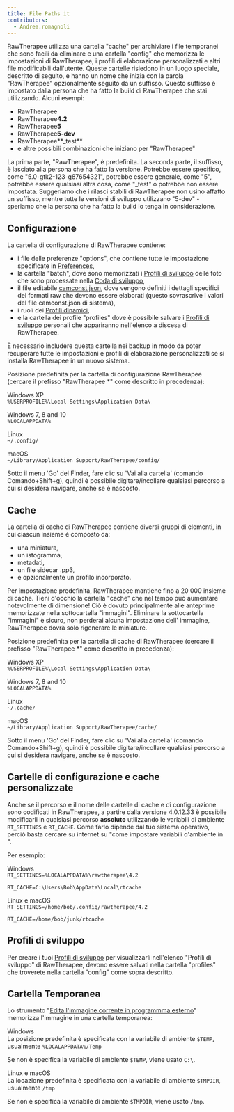 ```yaml
---
title: File Paths it
contributors:
  - Andrea.romagnoli
---
```


RawTherapee utilizza una cartella "cache" per archiviare i file
temporanei che sono facili da eliminare e una cartella "config" che
memorizza le impostazioni di RawTherapee, i profili di elaborazione
personalizzati e altri file modificabili dall'utente. Queste cartelle
risiedono in un luogo speciale, descritto di seguito, e hanno un nome
che inizia con la parola "RawTherapee" opzionalmente seguito da un
suffisso. Questo suffisso è impostato dalla persona che ha fatto la
build di RawTherapee che stai utilizzando. Alcuni esempi:

- RawTherapee
- RawTherapee**4.2**
- RawTherapee**5**
- RawTherapee**5-dev**
- RawTherapee**_test**
- e altre possibili combinazioni che iniziano per "RawTherapee"

La prima parte, "RawTherapee", è predefinita. La seconda parte, il
suffisso, è lasciato alla persona che ha fatto la versione. Potrebbe
essere specifico, come "5.0-gtk2-123-g87654321", potrebbe essere
generale, come "5", potrebbe essere qualsiasi altra cosa, come "_test"
o potrebbe non essere impostata. Suggeriamo che i rilasci stabili di
RawTherapee non usino affatto un suffisso, mentre tutte le versioni di
sviluppo utilizzano "5-dev" - speriamo che la persona che ha fatto la
build lo tenga in considerazione.

## Configurazione

La cartella di configurazione di RawTherapee contiene:

- i file delle preferenze "options", che contiene tutte le impostazione
  specificate in [Preferences](Preferences.md),
- la cartella "batch", dove sono memorizzati i [Profili di
  sviluppo](Sidecar_Files_-_Processing_Profiles/it.md) delle
  foto che sono processate nella [Coda di
  sviluppo](The_Batch_Queue/it.md),
- il file editabile
  [camconst.json](Adding_Support_for_New_Raw_Formats.md), dove
  vengono definiti i dettagli specifici dei formati raw che devono
  essere elaborati (questo sovrascrive i valori del file camconst.json
  di sistema),
- i ruoli dei [Profili
  dinamici](Dynamic_processing_profiles/it.md),
- e la cartella dei profile "profiles" dove è possibile salvare i
  [Profili di
  sviluppo](Sidecar_Files_-_Processing_Profiles/it.md) personali
  che appariranno nell'elenco a discesa di RawTherapee.

È necessario includere questa cartella nei backup in modo da poter
recuperare tutte le impostazioni e profili di elaborazione
personalizzati se si installa RawTherapee in un nuovo sistema.

Posizione predefinita per la cartella di configurazione RawTherapee
(cercare il prefisso "RawTherapee \*" come descritto in precedenza):

Windows XP  
`%USERPROFILE%\Local Settings\Application Data\`

Windows 7, 8 and 10  
`%LOCALAPPDATA%`

Linux  
`~/.config/`

macOS  
`~/Library/Application Support/RawTherapee/config/`

Sotto il menu 'Go' del Finder, fare clic su 'Vai alla cartella' (comando
Comando+Shift+g), quindi è possibile digitare/incollare qualsiasi
percorso a cui si desidera navigare, anche se è nascosto.

## Cache

La cartella di cache di RawTherapee contiene diversi gruppi di elementi,
in cui ciascun insieme è composto da:

- una miniatura,
- un istogramma,
- metadati,
- un file sidecar .pp3,
- e opzionalmente un profilo incorporato.

Per impostazione predefinita, RawTherapee mantiene fino a 20 000 insieme
di cache. Tieni d'occhio la cartella "cache" che nel tempo può aumentare
notevolmente di dimensione! Ciò è dovuto principalmente alle anteprime
memorizzate nella sottocartella "immagini". Eliminare la sottocartella
"immagini" è sicuro, non perderai alcuna impostazione dell' immagine,
RawTherapee dovrà solo rigenerare le miniature.

Posizione predefinita per la cartella di cache di RawTherapee (cercare
il prefisso "RawTherapee \*" come descritto in precedenza):

Windows XP  
`%USERPROFILE%\Local Settings\Application Data\`

Windows 7, 8 and 10  
`%LOCALAPPDATA%`

Linux  
`~/.cache/`

macOS  
`~/Library/Application Support/RawTherapee/cache/`

Sotto il menu 'Go' del Finder, fare clic su 'Vai alla cartella' (comando
Comando+Shift+g), quindi è possibile digitare/incollare qualsiasi
percorso a cui si desidera navigare, anche se è nascosto.

## Cartelle di configurazione e cache personalizzate

Anche se il percorso e il nome delle cartelle di cache e di
configurazione sono codificati in RawTherapee, a partire dalla versione
4.0.12.33 è possibile modificarli in qualsiasi percorso **assoluto**
utilizzando le variabili di ambiente `RT_SETTINGS` e `RT_CACHE`. Come
farlo dipende dal tuo sistema operativo, perciò basta cercare su
internet su "come impostare variabili d'ambiente in
*<il tuo sistema operativo>*".

Per esempio:

Windows  
`RT_SETTINGS=%LOCALAPPDATA%\rawtherapee\4.2`

`RT_CACHE=C:\Users\Bob\AppData\Local\rtcache`

Linux e macOS  
`RT_SETTINGS=/home/bob/.config/rawtherapee/4.2`

`RT_CACHE=/home/bob/junk/rtcache`

## Profili di sviluppo

Per creare i tuoi [Profili di
sviluppo](File_Sidecar_-_Profili_di_elaborazione/it.md) per
visualizzarli nell'elenco "Profili di sviluppo" di RawTherapee, devono
essere salvati nella cartella "profiles" che troverete nella cartella
"config" come sopra descritto.

## Cartella Temporanea

Lo strumento "[Edita l'immagine corrente in programmma
esterno](Edit_Current_Image_in_External_Editor/it.md)" memorizza
l'immagine in una cartella temporanea:

Windows  
La posizione predefinita è specificata con la variabile di ambiente
`$TEMP`, usualmente `%LOCALAPPDATA%/Temp`

Se non è specifica la variabile di ambiente `$TEMP`, viene usato `C:\`.

Linux e macOS  
La locazione predefinita è specificata con la variabile di ambiente
`$TMPDIR`, usualmente `/tmp`

Se non è specifica la variabile di ambiente `$TMPDIR`, viene usato
`/tmp`.
